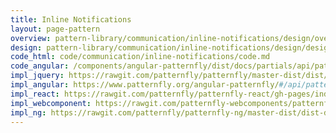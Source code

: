 ```yaml
---
title: Inline Notifications
layout: page-pattern
overview: pattern-library/communication/inline-notifications/design/overview.md
design: pattern-library/communication/inline-notifications/design/design.md
code_html: code/communication/inline-notifications/code.md
code_angular: /components/angular-patternfly/dist/docs/partials/api/patternfly.notification.component.pfInlineNotification.html
impl_jquery: https://rawgit.com/patternfly/patternfly/master-dist/dist/tests/alerts.html
impl_angular: https://www.patternfly.org/angular-patternfly/#/api/patternfly.notification.component:pfInlineNotification
impl_react: https://rawgit.com/patternfly/patternfly-react/gh-pages/index.html?selectedKind=Alert&selectedStory=with%20danger
impl_webcomponent: https://rawgit.com/patternfly-webcomponents/patternfly-webcomponents/master-dist/app/app.html?dir=pf-alert&file=index.html
impl_ng: https://rawgit.com/patternfly/patternfly-ng/master-dist/dist-demo/index.html#/inlinenotification
---
```

